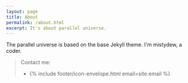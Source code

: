 ```yaml
---
layout: page
title: About
permalink: /about.html
excerpt: It's about parallel universe.
---
```


The parallel universe is based on the base Jekyll theme.
I'm mistydew, a coder.

> Contact me:
> * {% include footer/icon-envelope.html email=site.email %}
